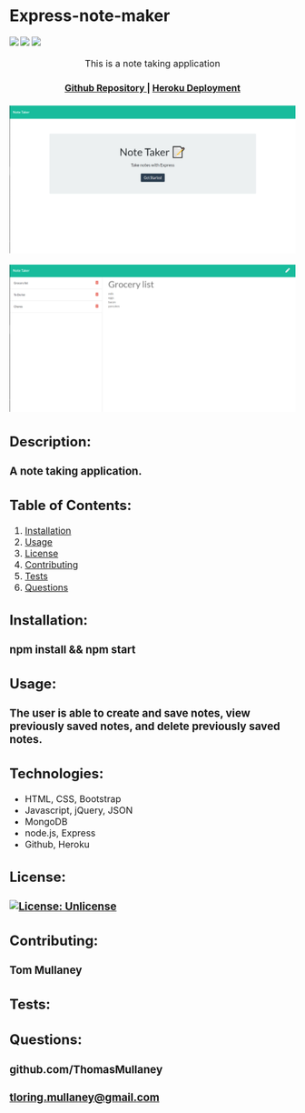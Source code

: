 # Express-note-maker

<div>
    <h4>
    </a>
    <a href="https://github.com/ThomasMullaney/Express-note-maker/stargazers"><img src="https://img.shields.io/github/stars/ThomasMullaney/Express-note-maker.svg?style=plasticr"/></a>
    <a href="https://github.com/ThomasMullaney/Express-note-maker/commits/master"><img src="https://img.shields.io/github/last-commit/ThomasMullaney/Express-note-maker.svg?style=plasticr"/></a>
        <a href="https://github.com/ThomasMullaney/Express-note-maker/commits/master"><img src="https://img.shields.io/github/commit-activity/y/ThomasMullaney/Express-note-maker.svg?style=plasticr"/></a>
    </h4>
</div>

<p align="center"><font size="3">
This is a note taking application</p>
<div align="center"><a name="menu"></a>
  <h4>
    <a href="https://github.com/ThomasMullaney/Express-note-maker">
      Github Repository
    </a>
<span> | </span>
<a href="https://note-taking-pad-app.herokuapp.com/">
      Heroku Deployment
    </a>
  </h4>
</div>

![Screenshot of application demo](img/landingpageCapture.PNG)
<br>

![Screenshot of apllication demo](img/notesCapture.PNG)

## Description:

### A note taking application.

## Table of Contents:

1. [Installation](#installation)
2. [Usage](#usage)
3. [License](#license)
4. [Contributing](#contributing)
5. [Tests](#tests)
6. [Questions](#questions)

## Installation:

### npm install && npm start

## Usage:

### The user is able to create and save notes, view previously saved notes, and delete previously saved notes.

## Technologies:

<ul>
<li>HTML, CSS, Bootstrap</li>
<li>Javascript, jQuery, JSON</li>
<li>MongoDB</li>
<li>node.js, Express</li>
<li>Github, Heroku</li>
</ul>

## License:

### [![License: Unlicense](https://img.shields.io/badge/license-Unlicense-blue.svg)](http://unlicense.org/)

## Contributing:

### Tom Mullaney

## Tests:

###

## Questions:

### github.com/ThomasMullaney

### tloring.mullaney@gmail.com
